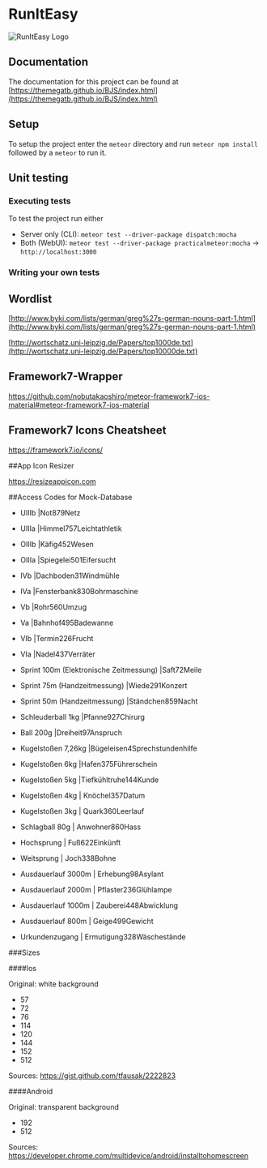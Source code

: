# RunItEasy

![RunItEasy Logo](https://raw.githubusercontent.com/TheMegaTB/BJS/master/meteor/public/icons/Logo512.png)

## Documentation
The documentation for this project can be found at [https://themegatb.github.io/BJS/index.html](https://themegatb.github.io/BJS/index.html)

## Setup
To setup the project enter the `meteor` directory and run `meteor npm install` followed by a `meteor` to run it.


## Unit testing
### Executing tests
To test the project run either
* Server only (CLI):    `meteor test --driver-package dispatch:mocha`
* Both (WebUI):         `meteor test --driver-package practicalmeteor:mocha` -> `http://localhost:3000`

### Writing your own tests


## Wordlist
[http://www.byki.com/lists/german/greg%27s-german-nouns-part-1.html](http://www.byki.com/lists/german/greg%27s-german-nouns-part-1.html)

[http://wortschatz.uni-leipzig.de/Papers/top1000de.txt](http://wortschatz.uni-leipzig.de/Papers/top10000de.txt)

## Framework7-Wrapper

https://github.com/nobutakaoshiro/meteor-framework7-ios-material#meteor-framework7-ios-material

## Framework7 Icons Cheatsheet

https://framework7.io/icons/

##App Icon Resizer
 
 https://resizeappicon.com

##Access Codes for Mock-Database

* UIIIb   |Not879Netz
* UIIIa   |Himmel757Leichtathletik
* OIIIb   |Käfig452Wesen
* OIIIa   |Spiegelei501Eifersucht
* IVb     |Dachboden31Windmühle
* IVa     |Fensterbank830Bohrmaschine
* Vb      |Rohr560Umzug
* Va      |Bahnhof495Badewanne
* VIb     |Termin226Frucht
* VIa     |Nadel437Verräter

* Sprint 100m (Elektronische Zeitmessung) |Saft72Meile
* Sprint 75m (Handzeitmessung)            |Wiede291Konzert
* Sprint 50m (Handzeitmessung)            |Ständchen859Nacht
* Schleuderball 1kg                       |Pfanne927Chirurg
* Ball 200g                               |Dreiheit97Anspruch
* Kugelstoßen 7,26kg                      |Bügeleisen4Sprechstundenhilfe
* Kugelstoßen 6kg                         |Hafen375Führerschein
* Kugelstoßen 5kg                         |Tiefkühltruhe144Kunde
* Kugelstoßen 4kg                        | Knöchel357Datum
* Kugelstoßen 3kg                        | Quark360Leerlauf
* Schlagball 80g                         | Anwohner860Hass
* Hochsprung                             | Fuß622Einkünft
* Weitsprung                            |  Joch338Bohne
* Ausdauerlauf 3000m                     | Erhebung98Asylant
* Ausdauerlauf 2000m                    |  Pflaster236Glühlampe
* Ausdauerlauf 1000m                   |   Zauberei448Abwicklung
* Ausdauerlauf 800m                     |  Geige499Gewicht

* Urkundenzugang                       |   Ermutigung328Wäschestände

###Sizes

####Ios

Original: white background
* 57
* 72
* 76
* 114
* 120
* 144
* 152
* 512

Sources: https://gist.github.com/tfausak/2222823

####Android

Original: transparent background
* 192
* 512

Sources: https://developer.chrome.com/multidevice/android/installtohomescreen
